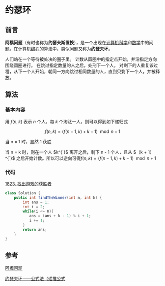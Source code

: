 # 约瑟环


## 前言

**阿橋问题**（有时也称为**约瑟夫斯置换**），是一个出现在[计算机科学](https://zh.wikipedia.org/wiki/计算机科学)和[数学](https://zh.wikipedia.org/wiki/数学)中的问题。在计算机[编程](https://zh.wikipedia.org/wiki/编程)的算法中，类似问题又称为**约瑟夫环**。

人们站在一个等待被处决的圈子里。 计数从圆圈中的指定点开始，并沿指定方向围绕圆圈进行。 在跳过指定数量的人之后，处刑下一个人。 对剩下的人重复该过程，从下一个人开始，朝同一方向跳过相同数量的人，直到只剩下一个人，并被释放。

## 算法

### 基本内容

用 $f(n, k)$ 表示 $n$ 个人，每 $k$ 个淘汰一人，则可以得到如下递归式

$$f(n, k) = (f(n - 1, k) + k - 1) \mod n + 1$$

当 n = 1 时，显然 1 获胜

当 n = k 时，则在一个人 $k^{`}$ 离开之后，剩下 n - 1 个人，且从 $（k + 1）^{`}$ 之后开始计数。所以可以逆向可得$f(n, k) = (f(n - 1, k) + k - 1) \mod n + 1$

### 代码

[1823. 找出游戏的获胜者](https://leetcode-cn.com/problems/find-the-winner-of-the-circular-game/) 

```java
class Solution {
    public int findTheWinner(int n, int k) {
        int ans = 1;
        int i = 2;
        while(i <= n){
           ans = (ans + k - 1) % i + 1;
           i += 1;
        }
        return ans;
    }
}
```

## 参考

[阿橋问题](https://zh.wikipedia.org/wiki/%E7%BA%A6%E7%91%9F%E5%A4%AB%E6%96%AF%E9%97%AE%E9%A2%98) 

[约瑟夫环——公式法（递推公式](https://blog.csdn.net/u011500062/article/details/72855826) 

